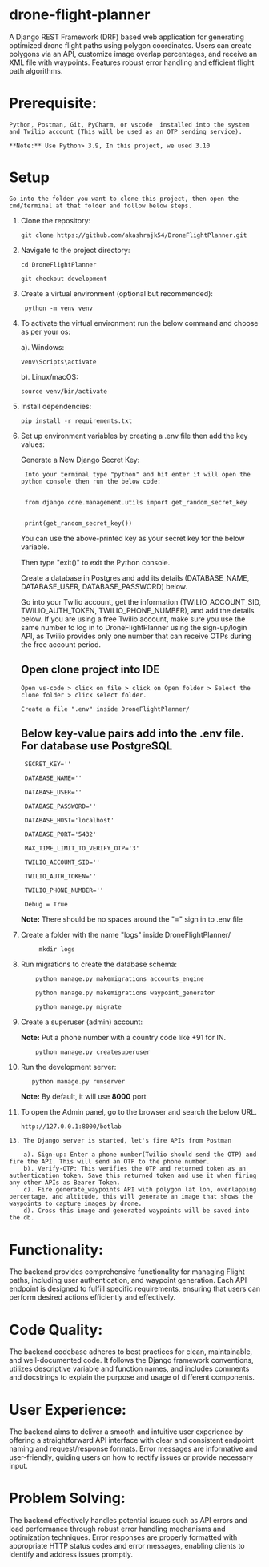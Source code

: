 # drone-flight-planner
A Django REST Framework (DRF) based web application for generating optimized drone flight paths using polygon coordinates. Users can create polygons via an API, customize image overlap percentages, and receive an XML file with waypoints. Features robust error handling and efficient flight path algorithms.

# Prerequisite:

    Python, Postman, Git, PyCharm, or vscode  installed into the system and Twilio account (This will be used as an OTP sending service).

    **Note:** Use Python> 3.9, In this project, we used 3.10

# Setup
    Go into the folder you want to clone this project, then open the cmd/terminal at that folder and follow below steps.

   1. Clone the repository:

          git clone https://github.com/akashrajk54/DroneFlightPlanner.git
      
   2. Navigate to the project directory:

          cd DroneFlightPlanner

          git checkout development

   3. Create a virtual environment (optional but recommended):

           python -m venv venv

   4. To activate the virtual environment run the below command and choose as per your os:

      a). Windows:

          venv\Scripts\activate

      b). Linux/macOS:

          source venv/bin/activate

   5. Install dependencies:

          pip install -r requirements.txt

   6. Set up environment variables by creating a .env file then add the key values:

       Generate a New Django Secret Key:


           Into your terminal type "python" and hit enter it will open the python console then run the below code:


           from django.core.management.utils import get_random_secret_key


           print(get_random_secret_key())


       You can use the above-printed key as your secret key for the below variable.

       Then type "exit()" to exit the Python console.

       Create a database in Postgres and add its details (DATABASE_NAME, DATABASE_USER, DATABASE_PASSWORD) below.

       Go into your Twilio account, get the information (TWILIO_ACCOUNT_SID, TWILIO_AUTH_TOKEN, TWILIO_PHONE_NUMBER), and add the details below. If you are using a free Twilio account, make sure you use the same number to log in to DroneFlightPlanner using the sign-up/login API, as Twilio provides only one number that can receive OTPs during the free account period.

       ## Open clone project into IDE

          Open vs-code > click on file > click on Open folder > Select the clone folder > click select folder.

          Create a file ".env" inside DroneFlightPlanner/ 
       
       ## Below key-value pairs add into the .env file. For database use PostgreSQL

           SECRET_KEY=''

           DATABASE_NAME=''

           DATABASE_USER=''

           DATABASE_PASSWORD=''

           DATABASE_HOST='localhost'

           DATABASE_PORT='5432'

           MAX_TIME_LIMIT_TO_VERIFY_OTP='3'

           TWILIO_ACCOUNT_SID=''

           TWILIO_AUTH_TOKEN=''

           TWILIO_PHONE_NUMBER=''

           Debug = True

       **Note:** There should be no spaces around the "=" sign in to .env file

   8. Create a folder with the name "logs" inside DroneFlightPlanner/

               mkdir logs

   9. Run migrations to create the database schema:
       
              python manage.py makemigrations accounts_engine
      
              python manage.py makemigrations waypoint_generator
      
              python manage.py migrate

   10. Create a superuser (admin) account:
       
       **Note:** Put a phone number with a country code like +91 for IN.

               python manage.py createsuperuser

   11. Run the development server:

              python manage.py runserver
      
       **Note:** By default, it will use **8000** port


   12. To open the Admin panel, go to the browser and search the below URL.

           http://127.0.0.1:8000/botlab

    13. The Django server is started, let's fire APIs from Postman

        a). Sign-up: Enter a phone number(Twilio should send the OTP) and fire the API. This will send an OTP to the phone number.
        b). Verify-OTP: This verifies the OTP and returned token as an authentication token. Save this returned token and use it when firing any other APIs as Bearer Token.
        c). Fire generate_waypoints API with polygon lat lon, overlapping percentage, and altitude, this will generate an image that shows the waypoints to capture images by drone.
        d). Cross this image and generated waypoints will be saved into the db.

# Functionality:
The backend provides comprehensive functionality for managing Flight paths, including user authentication, and waypoint generation. Each API endpoint is designed to fulfill specific requirements, ensuring that users can perform desired actions efficiently and effectively.

# Code Quality:
The backend codebase adheres to best practices for clean, maintainable, and well-documented code. It follows the Django framework conventions, utilizes descriptive variable and function names, and includes comments and docstrings to explain the purpose and usage of different components.
# User Experience:
The backend aims to deliver a smooth and intuitive user experience by offering a straightforward API interface with clear and consistent endpoint naming and request/response formats. Error messages are informative and user-friendly, guiding users on how to rectify issues or provide necessary input.

# Problem Solving:
The backend effectively handles potential issues such as API errors and load performance through robust error handling mechanisms and optimization techniques. Error responses are properly formatted with appropriate HTTP status codes and error messages, enabling clients to identify and address issues promptly.

